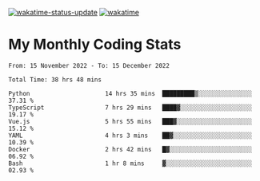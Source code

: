 [![wakatime-status-update](https://github.com/noopurphalak/noopurphalak/workflows/wakatime-status-update/badge.svg)](https://github.com/noopurphalak/noopurphalak/actions/workflows/main.yml)
[![wakatime](https://wakatime.com/badge/user/80ace140-ef40-4fdd-b8ed-f3be3d2e1aea.svg)](https://wakatime.com/@80ace140-ef40-4fdd-b8ed-f3be3d2e1aea)

# My Monthly Coding Stats

<!--START_SECTION:waka-->

```text
From: 15 November 2022 - To: 15 December 2022

Total Time: 38 hrs 48 mins

Python                     14 hrs 35 mins  █████████▒░░░░░░░░░░░░░░░   37.31 %
TypeScript                 7 hrs 29 mins   ████▓░░░░░░░░░░░░░░░░░░░░   19.17 %
Vue.js                     5 hrs 55 mins   ███▓░░░░░░░░░░░░░░░░░░░░░   15.12 %
YAML                       4 hrs 3 mins    ██▓░░░░░░░░░░░░░░░░░░░░░░   10.39 %
Docker                     2 hrs 42 mins   █▓░░░░░░░░░░░░░░░░░░░░░░░   06.92 %
Bash                       1 hr 8 mins     ▓░░░░░░░░░░░░░░░░░░░░░░░░   02.93 %
```

<!--END_SECTION:waka-->
